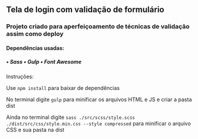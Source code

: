 
## Tela de login com validação de formulário

  

### Projeto criado para aperfeiçoamento de técnicas de validação assim como deploy

  

#### Dependências usadas:

  

##### • Sass  • Gulp • Font Awesome


  Instruções:

  Use ```npm install``` para baixar de dependências

  No terminal digite ```gulp``` para minificar os arquivos HTML e JS e criar a pasta dist

  Ainda no terminal digite ```sass ./src/scss/style.scss ./dist/src/css/style.min.css --style compressed``` para minificar o arquivo CSS e sua pasta na dist